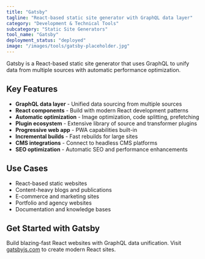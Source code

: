 ```yaml
---
title: "Gatsby"
tagline: "React-based static site generator with GraphQL data layer"
category: "Development & Technical Tools"
subcategory: "Static Site Generators"
tool_name: "Gatsby"
deployment_status: "deployed"
image: "/images/tools/gatsby-placeholder.jpg"
---
```

Gatsby is a React-based static site generator that uses GraphQL to unify data from multiple sources with automatic performance optimization.

## Key Features

- **GraphQL data layer** - Unified data sourcing from multiple sources
- **React components** - Build with modern React development patterns
- **Automatic optimization** - Image optimization, code splitting, prefetching
- **Plugin ecosystem** - Extensive library of source and transformer plugins
- **Progressive web app** - PWA capabilities built-in
- **Incremental builds** - Fast rebuilds for large sites
- **CMS integrations** - Connect to headless CMS platforms
- **SEO optimization** - Automatic SEO and performance enhancements

## Use Cases

- React-based static websites
- Content-heavy blogs and publications
- E-commerce and marketing sites
- Portfolio and agency websites
- Documentation and knowledge bases

## Get Started with Gatsby

Build blazing-fast React websites with GraphQL data unification. Visit [gatsbyjs.com](https://gatsbyjs.com) to create modern React sites.